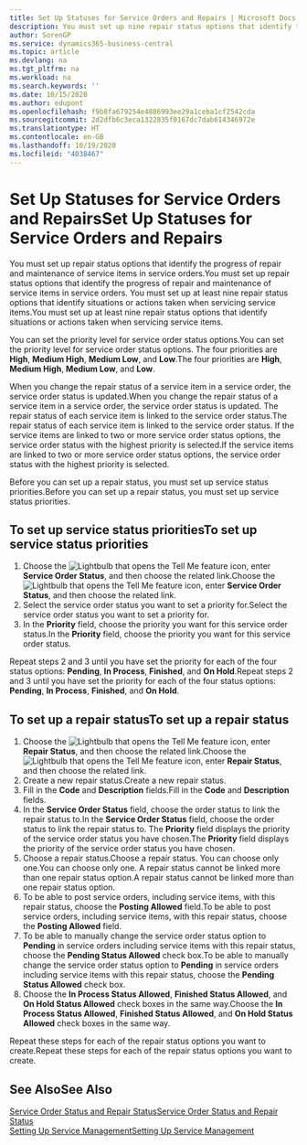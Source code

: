 ```yaml
---
title: Set Up Statuses for Service Orders and Repairs | Microsoft Docs
description: You must set up nine repair status options that identify the progress of repair and maintenance of service items in service orders.
author: SorenGP
ms.service: dynamics365-business-central
ms.topic: article
ms.devlang: na
ms.tgt_pltfrm: na
ms.workload: na
ms.search.keywords: ''
ms.date: 10/15/2020
ms.author: edupont
ms.openlocfilehash: f9b8fa679254e4886993ee29a1ceba1cf2542cda
ms.sourcegitcommit: 2d2dfb6c3eca1322835f0167dc7dab614346972e
ms.translationtype: HT
ms.contentlocale: en-GB
ms.lasthandoff: 10/19/2020
ms.locfileid: "4038467"
---
```

# <a name="set-up-statuses-for-service-orders-and-repairs"></a><span data-ttu-id="bfab6-103">Set Up Statuses for Service Orders and Repairs</span><span class="sxs-lookup"><span data-stu-id="bfab6-103">Set Up Statuses for Service Orders and Repairs</span></span>

<span data-ttu-id="bfab6-104">You must set up repair status options that identify the progress of repair and maintenance of service items in service orders.</span><span class="sxs-lookup"><span data-stu-id="bfab6-104">You must set up repair status options that identify the progress of repair and maintenance of service items in service orders.</span></span> <span data-ttu-id="bfab6-105">You must set up at least nine repair status options that identify situations or actions taken when servicing service items.</span><span class="sxs-lookup"><span data-stu-id="bfab6-105">You must set up at least nine repair status options that identify situations or actions taken when servicing service items.</span></span>  

<span data-ttu-id="bfab6-106">You can set the priority level for service order status options.</span><span class="sxs-lookup"><span data-stu-id="bfab6-106">You can set the priority level for service order status options.</span></span> <span data-ttu-id="bfab6-107">The four priorities are **High**, **Medium High**, **Medium Low**, and **Low**.</span><span class="sxs-lookup"><span data-stu-id="bfab6-107">The four priorities are **High**, **Medium High**, **Medium Low**, and **Low**.</span></span>  

<span data-ttu-id="bfab6-108">When you change the repair status of a service item in a service order, the service order status is updated.</span><span class="sxs-lookup"><span data-stu-id="bfab6-108">When you change the repair status of a service item in a service order, the service order status is updated.</span></span> <span data-ttu-id="bfab6-109">The repair status of each service item is linked to the service order status.</span><span class="sxs-lookup"><span data-stu-id="bfab6-109">The repair status of each service item is linked to the service order status.</span></span> <span data-ttu-id="bfab6-110">If the service items are linked to two or more service order status options, the service order status with the highest priority is selected.</span><span class="sxs-lookup"><span data-stu-id="bfab6-110">If the service items are linked to two or more service order status options, the service order status with the highest priority is selected.</span></span>  

<span data-ttu-id="bfab6-111">Before you can set up a repair status, you must set up service status priorities.</span><span class="sxs-lookup"><span data-stu-id="bfab6-111">Before you can set up a repair status, you must set up service status priorities.</span></span>

## <a name="to-set-up-service-status-priorities"></a><span data-ttu-id="bfab6-112">To set up service status priorities</span><span class="sxs-lookup"><span data-stu-id="bfab6-112">To set up service status priorities</span></span>

1. <span data-ttu-id="bfab6-113">Choose the ![Lightbulb that opens the Tell Me feature](media/ui-search/search_small.png "Tell me what you want to do") icon, enter **Service Order Status**, and then choose the related link.</span><span class="sxs-lookup"><span data-stu-id="bfab6-113">Choose the ![Lightbulb that opens the Tell Me feature](media/ui-search/search_small.png "Tell me what you want to do") icon, enter **Service Order Status**, and then choose the related link.</span></span>  
2. <span data-ttu-id="bfab6-114">Select the service order status you want to set a priority for.</span><span class="sxs-lookup"><span data-stu-id="bfab6-114">Select the service order status you want to set a priority for.</span></span>  
3. <span data-ttu-id="bfab6-115">In the **Priority** field, choose the priority you want for this service order status.</span><span class="sxs-lookup"><span data-stu-id="bfab6-115">In the **Priority** field, choose the priority you want for this service order status.</span></span>  

<span data-ttu-id="bfab6-116">Repeat steps 2 and 3 until you have set the priority for each of the four status options: **Pending**, **In Process**, **Finished**, and **On Hold**.</span><span class="sxs-lookup"><span data-stu-id="bfab6-116">Repeat steps 2 and 3 until you have set the priority for each of the four status options: **Pending**, **In Process**, **Finished**, and **On Hold**.</span></span>  

## <a name="to-set-up-a-repair-status"></a><span data-ttu-id="bfab6-117">To set up a repair status</span><span class="sxs-lookup"><span data-stu-id="bfab6-117">To set up a repair status</span></span>

1. <span data-ttu-id="bfab6-118">Choose the ![Lightbulb that opens the Tell Me feature](media/ui-search/search_small.png "Tell me what you want to do") icon, enter **Repair Status**, and then choose the related link.</span><span class="sxs-lookup"><span data-stu-id="bfab6-118">Choose the ![Lightbulb that opens the Tell Me feature](media/ui-search/search_small.png "Tell me what you want to do") icon, enter **Repair Status**, and then choose the related link.</span></span>
2. <span data-ttu-id="bfab6-119">Create a new repair status.</span><span class="sxs-lookup"><span data-stu-id="bfab6-119">Create a new repair status.</span></span>  
3. <span data-ttu-id="bfab6-120">Fill in the **Code** and **Description** fields.</span><span class="sxs-lookup"><span data-stu-id="bfab6-120">Fill in the **Code** and **Description** fields.</span></span>  
4. <span data-ttu-id="bfab6-121">In the **Service Order Status** field, choose the order status to link the repair status to.</span><span class="sxs-lookup"><span data-stu-id="bfab6-121">In the **Service Order Status** field, choose the order status to link the repair status to.</span></span> <span data-ttu-id="bfab6-122">The **Priority** field displays the priority of the service order status you have chosen.</span><span class="sxs-lookup"><span data-stu-id="bfab6-122">The **Priority** field displays the priority of the service order status you have chosen.</span></span>  
5. <span data-ttu-id="bfab6-123">Choose a repair status.</span><span class="sxs-lookup"><span data-stu-id="bfab6-123">Choose a repair status.</span></span> <span data-ttu-id="bfab6-124">You can choose only one.</span><span class="sxs-lookup"><span data-stu-id="bfab6-124">You can choose only one.</span></span> <span data-ttu-id="bfab6-125">A repair status cannot be linked more than one repair status option.</span><span class="sxs-lookup"><span data-stu-id="bfab6-125">A repair status cannot be linked more than one repair status option.</span></span>  
6. <span data-ttu-id="bfab6-126">To be able to post service orders, including service items, with this repair status, choose the **Posting Allowed** field.</span><span class="sxs-lookup"><span data-stu-id="bfab6-126">To be able to post service orders, including service items, with this repair status, choose the **Posting Allowed** field.</span></span>  
7. <span data-ttu-id="bfab6-127">To be able to manually change the service order status option to **Pending** in service orders including service items with this repair status, choose the **Pending Status Allowed** check box.</span><span class="sxs-lookup"><span data-stu-id="bfab6-127">To be able to manually change the service order status option to **Pending** in service orders including service items with this repair status, choose the **Pending Status Allowed** check box.</span></span>  
8. <span data-ttu-id="bfab6-128">Choose the **In Process Status Allowed**, **Finished Status Allowed**, and **On Hold Status Allowed** check boxes in the same way.</span><span class="sxs-lookup"><span data-stu-id="bfab6-128">Choose the **In Process Status Allowed**, **Finished Status Allowed**, and **On Hold Status Allowed** check boxes in the same way.</span></span>

<span data-ttu-id="bfab6-129">Repeat these steps for each of the repair status options you want to create.</span><span class="sxs-lookup"><span data-stu-id="bfab6-129">Repeat these steps for each of the repair status options you want to create.</span></span>

## <a name="see-also"></a><span data-ttu-id="bfab6-130">See Also</span><span class="sxs-lookup"><span data-stu-id="bfab6-130">See Also</span></span>

[<span data-ttu-id="bfab6-131">Service Order Status and Repair Status</span><span class="sxs-lookup"><span data-stu-id="bfab6-131">Service Order Status and Repair Status</span></span>](service-service-order-status-and-repair-status.md)  
[<span data-ttu-id="bfab6-132">Setting Up Service Management</span><span class="sxs-lookup"><span data-stu-id="bfab6-132">Setting Up Service Management</span></span>](service-setup-service.md)  
